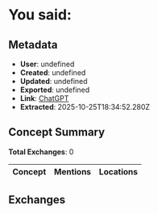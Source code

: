 # **You said:**

## Metadata

- **User**: undefined
- **Created**: undefined
- **Updated**: undefined
- **Exported**: undefined
- **Link**: [ChatGPT](undefined)
- **Extracted**: 2025-10-25T18:34:52.280Z

## Concept Summary

**Total Exchanges**: 0

| Concept | Mentions | Locations |
|---------|----------|----------|

## Exchanges

